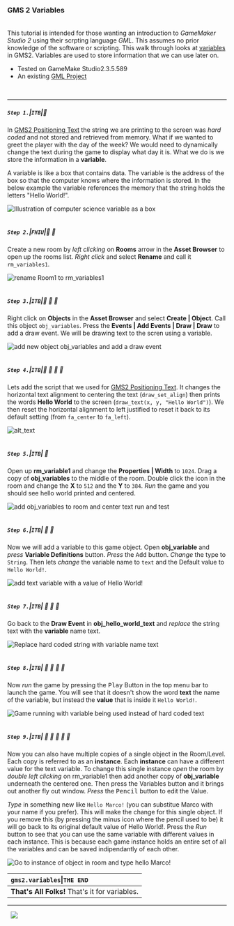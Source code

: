 <img src="https://via.placeholder.com/1000x4/45D7CA/45D7CA" alt="drawing" height="4px"/>

### GMS 2 Variables

<img src="https://via.placeholder.com/1000x4/45D7CA/45D7CA" alt="drawing" height="4px"/>

This tutorial is intended for those wanting an introduction to <i>GameMaker Studio 2</i> using their scrpting language <i>GML</i>. This assumes no prior knowledge of the software or scripting. This walk through looks at [variables](https://manual.yoyogames.com/GameMaker_Language/GML_Overview/Variables_And_Variable_Scope.htm) in GMS2. Variables are used to store information that we can use later on.

* Tested on GameMake Studio2.3.5.589
* An existing [GML Project](https://github.com/maubanel/GMS2-Snippets/blob/main/rename-project/README.md#user-content-rename-gms2-project)

<br>

---


##### `Step 1.`\|`ITB`|:small_blue_diamond:

In [GMS2 Positioning Text](https://github.com/maubanel/GMS2-Positioning-Text) the string we are printing to the screen was *hard coded* and not stored and retrieved from memory.  What if we wanted to greet the player with the day of the week?  We would need to dynamically change the text during the game to display what day it is.  What we do is we store the information in a **variable**.  

A variable is like a box that contains data.  The variable is the address of the box so that the computer knows where the information is stored.  In the below example the variable references the memory that the string holds the letters "Hello World!".

![Illustration of computer science variable as a box](images/VariableAnimation.gif)

<img src="https://via.placeholder.com/500x2/45D7CA/45D7CA" alt="drawing" height="2px" alt = ""/>

##### `Step 2.`\|`FHIU`|:small_blue_diamond: :small_blue_diamond: 

Create a new room by *left clicking* on **Rooms** arrow in the **Asset Browser** to open up the rooms list.  *Right click* and select **Rename** and call it `rm_variables1`.

![rename Room1 to rm_variables1](images/RenameRoom.png)

<img src="https://via.placeholder.com/500x2/45D7CA/45D7CA" alt="drawing" height="2px" alt = ""/>

##### `Step 3.`\|`ITB`|:small_blue_diamond: :small_blue_diamond: :small_blue_diamond:

Right click on **Objects** in the **Asset Browser** and select **Create | Object**.  Call this object `obj_variables`.  Press the **Events | Add Events | Draw | Draw** to add a draw event.  We will be drawing text to the scren using a variable.

![add new object obj_variables and add a draw event](images/CreateVariableObject.gif)

<img src="https://via.placeholder.com/500x2/45D7CA/45D7CA" alt="drawing" height="2px" alt = ""/>

##### `Step 4.`\|`ITB`|:small_blue_diamond: :small_blue_diamond: :small_blue_diamond: :small_blue_diamond:

Lets add the script that we used for [GMS2 Positioning Text](https://github.com/maubanel/GMS2-Positioning-Text). It changes the horizontal text alignment to centering the text (`draw_set_align`) then prints the words **Hello World** to the screen (`draw_text(x, y, "Hello World")`). We then reset the horizontal alignment to left justified to reset it back to its default setting (from `fa_center` to `fa_left`).

![alt_text](images/ScriptPrintingText.png)

<img src="https://via.placeholder.com/500x2/45D7CA/45D7CA" alt="drawing" height="2px" alt = ""/>

##### `Step 5.`\|`ITB`| :small_orange_diamond:

Open up **rm_variable1** and change the **Properties | Width** to `1024`.  Drag a copy of **obj_variables** to the middle of the room. Double click the icon in the room and change the **X** to `512` and the **Y** to `384`.  *Run* the game and you should see hello world printed and centered. 

![add obj_variables to room and center text run and test](images/HelloWorldInRoom.gif)

<img src="https://via.placeholder.com/500x2/45D7CA/45D7CA" alt="drawing" height="2px" alt = ""/>

##### `Step 6.`\|`ITB`| :small_orange_diamond: :small_blue_diamond:

Now we will add a variable to this game object.  Open **obj_variable** and *press* **Variable Definitions** button.  *Press* the <kbd>Add</kbd> button.  *Change* the type to `String`. Then lets *change* the variable name to `text` and the Default value to `Hello World!`.

![add text variable with a value of Hello World!](images/AddHWVariable.gif)

<img src="https://via.placeholder.com/500x2/45D7CA/45D7CA" alt="drawing" height="2px" alt = ""/>

##### `Step 7.`\|`ITB`| :small_orange_diamond: :small_blue_diamond: :small_blue_diamond:

Go back to the **Draw Event** in **obj_hello_world_text** and *replace* the string text with the **variable** name text.

![Replace hard coded string with variable name text](images/ReplaceHardCodedString.png)

<img src="https://via.placeholder.com/500x2/45D7CA/45D7CA" alt="drawing" height="2px" alt = ""/>

##### `Step 8.`\|`ITB`| :small_orange_diamond: :small_blue_diamond: :small_blue_diamond: :small_blue_diamond:

Now *run* the game by pressing the <kbd>Play</kbd> Button in the top menu bar to launch the game.  You will see that it doesn't show the word **text** the name of the variable, but instead the **value** that is inside it `Hello World!`.

![Game running with variable being used instead of hard coded text](images/HelloWorldVariable.png)

<img src="https://via.placeholder.com/500x2/45D7CA/45D7CA" alt="drawing" height="2px" alt = ""/>

##### `Step 9.`\|`ITB`| :small_orange_diamond: :small_blue_diamond: :small_blue_diamond: :small_blue_diamond: :small_blue_diamond:

Now you can also have multiple copies of a single object in the Room/Level.  Each copy is referred to as an **instance**.  Each **instance** can have a different value for the text variable.  To change this single instance *open* the room by *double left clicking* on rm_variable1 then add another copy of **obj_variable** underneath the centered one. Then press the Variables button and it brings out another fly out window.  *Press* the <kbd>Pencil</kbd> button to edit the Value.  

*Type* in something new like `Hello Marco!` (you can substitue Marco with your name if you prefer). This will make the change for this single object.  If you remove this (by pressing the minus icon where the pencil used to be) it will go back to its original default value of Hello World!. Press the *Run* button to see that you can use the same variable with different values in each instance.  This is because each game instance holds an entire set of all the variables and can be saved indipendantly of each other.

![Go to instance of object in room and type hello Marco!](images/addvariableinstande.gif)


| `gms2.variables`\|`THE END`| 
| :--- |
| **That's All Folks!** That's it for variables. |

___

<img src="https://via.placeholder.com/1000x4/dba81a/dba81a" alt="drawing" height="4px" alt = ""/>

<img src="https://via.placeholder.com/1000x100/45D7CA/000000/?text=The End!">

<img src="https://via.placeholder.com/1000x4/dba81a/dba81a" alt="drawing" height="4px" alt = ""/>

